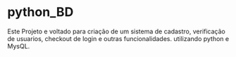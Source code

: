 # python_BD
Este Projeto e voltado para criação de um sistema de cadastro, verificação de usuarios, checkout de login e outras funcionalidades.  utilizando python e MysQL.
